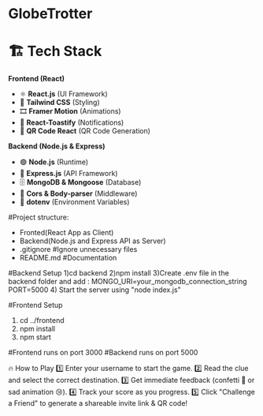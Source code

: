 # GlobeTrotter
# 🏗 Tech Stack
 **Frontend (React)**
- ⚛️ **React.js** (UI Framework)
- 🎨 **Tailwind CSS** (Styling)
- 🎞️ **Framer Motion** (Animations)
- 🔔 **React-Toastify** (Notifications)
- 📡 **QR Code React** (QR Code Generation)

**Backend (Node.js & Express)**
- 🟢 **Node.js** (Runtime)
- 🚀 **Express.js** (API Framework)
- 🗄️ **MongoDB & Mongoose** (Database)
- 🔄 **Cors & Body-parser** (Middleware)
- 🔑 **dotenv** (Environment Variables)

#Project structure: 
- Fronted(React App as Client)
- Backend(Node.js and Express API as Server)
- .gitignore #Ignore unnecessary files
- README.md #Documentation

#Backend Setup
1)cd backend
2)npm install
3)Create .env file in the backend folder and add :
  MONGO_URI=your_mongodb_connection_string
  PORT=5000
4) Start the server using "node index.js"

#Frontend Setup
1) cd ../frontend
2) npm install
3) npm start

#Frontend runs on port 3000
#Backend runs on port 5000


🔥 How to Play
1️⃣ Enter your username to start the game.
2️⃣ Read the clue and select the correct destination.
3️⃣ Get immediate feedback (confetti 🎉 or sad animation 😢).
4️⃣ Track your score as you progress.
5️⃣ Click "Challenge a Friend" to generate a shareable invite link & QR code!



